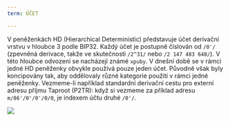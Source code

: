 ```yaml
---
term: ÚČET

---
```

V peněženkách HD (Hierarchical Deterministic) představuje účet derivační vrstvu v hloubce 3 podle BIP32. Každý účet je postupně číslován od `/0'/` (zpevněná derivace, takže ve skutečnosti `/2^31/` nebo `/2 147 483 648/`). V této hloubce odvození se nacházejí známé `xpuby`. V dnešní době se v rámci jedné HD peněženky obvykle používá pouze jeden účet. Původně však byly koncipovány tak, aby oddělovaly různé kategorie použití v rámci jedné peněženky. Vezmeme-li například standardní derivační cestu pro externí adresu příjmu Taproot (P2TR): když si vezmeme za příklad adresu `m/86'/0'/0'/0/0`, je indexem účtu druhé `/0'/`.

![](../../dictionnaire/assets/17.webp)